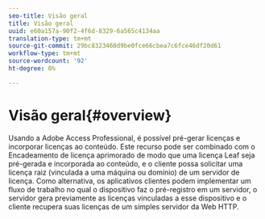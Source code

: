 ```yaml
---
seo-title: Visão geral
title: Visão geral
uuid: e60a157a-90f2-4f6d-8329-6a565c4134aa
translation-type: tm+mt
source-git-commit: 29bc8323460d9be0fce66cbea7c6fce46df20d61
workflow-type: tm+mt
source-wordcount: '92'
ht-degree: 0%

---
```



# Visão geral{#overview}

Usando a Adobe Access Professional, é possível pré-gerar licenças e incorporar licenças ao conteúdo. Este recurso pode ser combinado com o Encadeamento de licença aprimorado de modo que uma licença Leaf seja pré-gerada e incorporada ao conteúdo, e o cliente possa solicitar uma licença raiz (vinculada a uma máquina ou domínio) de um servidor de licença. Como alternativa, os aplicativos clientes podem implementar um fluxo de trabalho no qual o dispositivo faz o pré-registro em um servidor, o servidor gera previamente as licenças vinculadas a esse dispositivo e o cliente recupera suas licenças de um simples servidor da Web HTTP.
